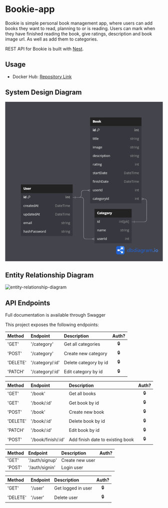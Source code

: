 # Bookie-app

Bookie is simple personal book management app, where users can add books they want to read, planning to or is reading. Users can mark when they have finished reading the book, give ratings, description and book image url. As well as add them to categories.

REST API for Bookie is built with [Nest](https://github.com/nestjs/nest).

## Usage

- Docker Hub: [Repository Link](https://hub.docker.com/repository/docker/winonaivana/bookie-backend/general)

## System Design Diagram

![system-design-diagram](/Assets/DB.png)

## Entity Relationship Diagram

![entity-relationship-diagram](/public/assets/erd.png)

## API Endpoints

Full documentation is available through Swagger

This project exposes the following endpoints:

| Method   | Endpoint        | Description           | Auth? |
| :------- | :-------------- | :-------------------- | :---: |
| 'GET'    | '/category'     | Get all categories    |  🔒   |
| 'POST'   | '/category'     | Create new category   |  🔒   |
| 'DELETE' | '/category/:id' | Delete category by id |  🔒   |
| 'PATCH'  | '/category/:id' | Edit category by id   |  🔒   |

| Method   | Endpoint           | Description                      | Auth? |
| :------- | :----------------- | :------------------------------- | :---: |
| 'GET'    | '/book'            | Get all books                    |  🔒   |
| 'GET'    | '/book/:id'        | Get book by id                   |  🔒   |
| 'POST'   | '/book'            | Create new book                  |  🔒   |
| 'DELETE' | '/book/:id'        | Delete book by id                |  🔒   |
| 'PATCH'  | '/book/:id'        | Edit book by id                  |  🔒   |
| 'POST'   | '/book/finish/:id' | Add finish date to existing book |  🔒   |

| Method | Endpoint       | Description     | Auth? |
| :----- | :------------- | :-------------- | :---: |
| 'GET'  | '/auth/signup' | Create new user |       |
| 'POST' | '/auth/signin' | Login user      |       |

| Method   | Endpoint | Description        | Auth? |
| :------- | :------- | :----------------- | :---: |
| 'GET'    | '/user'  | Get logged in user |  🔒   |
| 'DELETE' | '/user'  | Delete user        |  🔒   |
